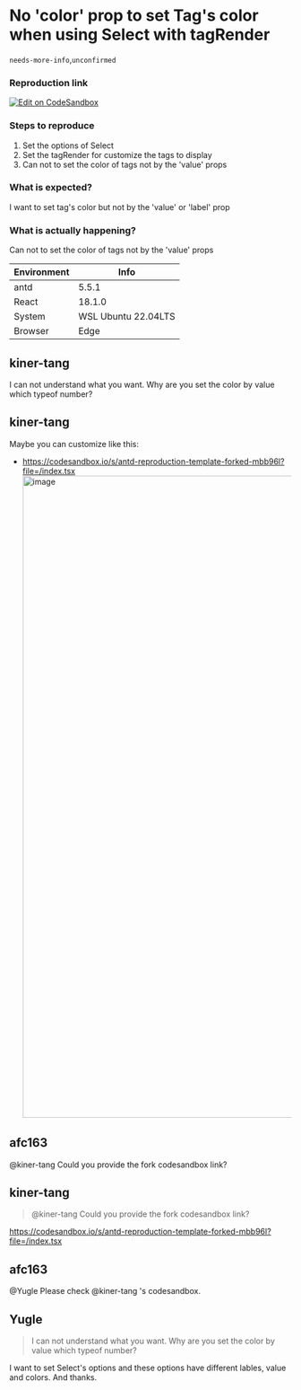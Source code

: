 # No 'color' prop to set Tag's color when using Select with tagRender

`needs-more-info`,`unconfirmed`

### Reproduction link

[![Edit on CodeSandbox](https://codesandbox.io/static/img/play-codesandbox.svg)](https://codesandbox.io/s/antd-reproduction-template-forked-7b65xy?file=/index.tsx)

### Steps to reproduce

1. Set the options of Select
2. Set the tagRender for customize the tags to display
3. Can not to set the color of tags not by the 'value' props

### What is expected?

I want to set tag's color but not by the 'value' or 'label' prop

### What is actually happening?

Can not to set the color of tags not by the 'value' props

| Environment | Info                |
| ----------- | ------------------- |
| antd        | 5.5.1               |
| React       | 18.1.0              |
| System      | WSL Ubuntu 22.04LTS |
| Browser     | Edge                |

<!-- generated by ant-design-issue-helper. DO NOT REMOVE -->

## kiner-tang

I can not understand what you want. Why are you set the color by value which typeof number?

## kiner-tang

Maybe you can customize like this:

- https://codesandbox.io/s/antd-reproduction-template-forked-mbb96l?file=/index.tsx
  <img width="1144" alt="image" src="https://github.com/ant-design/ant-design/assets/10286961/eaa7e9bd-80cd-450b-953b-8b289a9c08c8">

## afc163

@kiner-tang Could you provide the fork codesandbox link?

## kiner-tang

> @kiner-tang Could you provide the fork codesandbox link?

https://codesandbox.io/s/antd-reproduction-template-forked-mbb96l?file=/index.tsx

## afc163

@Yugle Please check @kiner-tang 's codesandbox.

## Yugle

> I can not understand what you want. Why are you set the color by value which typeof number?

I want to set Select's options and these options have different lables, value and colors. And thanks.
